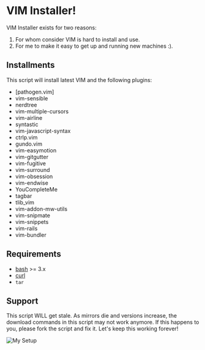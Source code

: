 # VIM Installer!

VIM Installer exists for two reasons:

1. For whom consider VIM is hard to install and use.
2. For me to make it easy to get up and running new machines :).


## Installments
This script will install latest VIM and the following plugins:
* [pathogen.vim]
* vim-sensible
* nerdtree
* vim-multiple-cursors
* vim-airline
* syntastic
* vim-javascript-syntax
* ctrlp.vim
* gundo.vim
* vim-easymotion
* vim-gitgutter
* vim-fugitive
* vim-surround
* vim-obsession
* vim-endwise
* YouCompleteMe
* tagbar
* tlib_vim
* vim-addon-mw-utils
* vim-snipmate
* vim-snippets
* vim-rails
* vim-bundler

## Requirements

* [bash] >= 3.x
* [curl]
* `tar`

## Support

This script WILL get stale. As mirrors die and versions increase, the download commands in this script may not work anymore. If this happens to you, please fork the script and fix it. Let's keep this working forever!

[pathogen]: https://github.com/tpope/vim-pathogen
[bash]: http://www.gnu.org/software/bash/
[curl]: http://curl.haxx.se/

![My Setup](https://github.com/rkhater/auto_installers/master/vim/vim_screenshoot.png)

